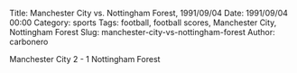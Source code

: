 Title: Manchester City vs. Nottingham Forest, 1991/09/04
Date: 1991/09/04 00:00
Category: sports
Tags: football, football scores, Manchester City, Nottingham Forest
Slug: manchester-city-vs-nottingham-forest
Author: carbonero


Manchester City 2 - 1 Nottingham Forest
